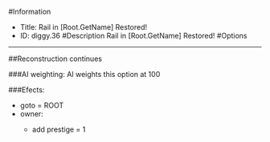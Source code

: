 #Information
 - Title: Rail in [Root.GetName] Restored!
 - ID: diggy.36
#Description
Rail in [Root.GetName] Restored!
#Options

___
##Reconstruction continues

###AI weighting:
AI weights this option at 100


###Efects:<ul><li>goto = ROOT</li><li>owner:</li><ul><li>add prestige = 1</li></ul></ul>
